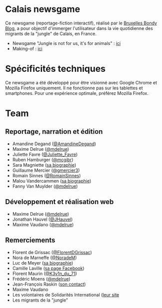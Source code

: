 # Calais newsgame

Ce newsgame (reportage-fiction interactif), réalisé par le [Bruxelles Bondy Blog](http://www.bxlbondyblog.be), a pour objectif d'immerger l'utilisateur dans la vie quotidienne des migrants de la "jungle" de Calais, en France.  

* Newsgame "Jungle is not for us, it's for animals" : [ici](http://www.bxlbondyblog.be/jungle-is-not-for-us-its-for-animals/)
* Making-of : [ici](http://www.bxlbondyblog.be/making-of-du-newsgame-jungle-is-not-for-us-its-for-animals/)

# Spécificités techniques

Ce newsgame a été développé pour être visionné avec Google Chrome et Mozilla Firefox uniquement. Il ne fonctionne pas sur les tablettes et smartphones. Pour une expérience optimale, préférez Mozilla Firefox.

# Team
## Reportage, narration et édition
* Amandine Degand ([@AmandineDegand](https://twitter.com/AmandineDegand))
* Maxime Delrue ([@mdelrue](https://twitter.com/mdelrue))
* Juliette Favre ([@Juliette_Favre](https://twitter.com/Juliette_Favre))
* Ruben Hamburger ([@mcgibr](https://twitter.com/mcgibr))
* Sara Magniette ([sa biographie](http://www.bxlbondyblog.be/author/smagniette/))
* Guillaume Mercier ([@gmercier3](https://twitter.com/gmercier3))
* Romain Sinnes ([@RomainSinnes](https://twitter.com/RomainSinnes))
* Malou Vandercammen ([sa biographie](http://www.bxlbondyblog.be/author/malou-vdc/))
* Fanny Van Muylder ([@mdelrue](https://twitter.com/mdelrue))

## Développement et réalisation web
* Maxime Delrue ([@mdelrue](https://twitter.com/mdelrue))
* Jonathan Hauvel ([@JHauvel](https://twitter.com/JHauvel))
* Maxime Vaudano ([@mdelrue](https://twitter.com/mdelrue))

## Remerciements
* Florent de Grissac ([@FlorentDGrissac](https://twitter.com/florentdgrissac))
* Nora de Marneffe ([@NoradeM](https://twitter.com/noradem))
* Luc de Meyer ([sa biographie](https://be.linkedin.com/in/luc-de-meyer-b1171125))
* Camille Laville ([sa page Facebook](https://www.facebook.com/CamilleLavilleprofessionnel))
* Florent Maurin ([@K3v1n_du_71](https://twitter.com/k3v1n_du_71))
* Frédéric Moens ([@mdelrue](https://twitter.com/mdelrue))
* Jean-François Raskin ([son contact](http://www.ihecs.be/fr/raskin))
* Maxime Vaudano
* Les volontaires de Solidarités International ([leur site](http://www.solidarites.org/fr/)
* Les migrants de la "jungle"
